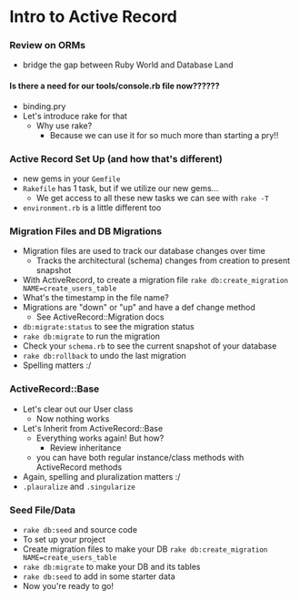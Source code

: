 # Intro to Active Record

### Review on ORMs
 - bridge the gap between Ruby World and Database Land

#### Is there a need for our tools/console.rb file now??????
 - binding.pry
 - Let's introduce rake for that
   - Why use rake?
      - Because we can use it for so much more than starting a pry!!

### Active Record Set Up (and how that's different)
- new gems in your `Gemfile`
- `Rakefile` has 1 task, but if we utilize our new gems...
  - We get access to all these new tasks we can see with `rake -T`
- `environment.rb` is a little different too

### Migration Files and DB Migrations
- Migration files are used to track our database changes over time
  - Tracks the architectural (schema) changes from creation to present snapshot
- With ActiveRecord, to create a migration file
  `rake db:create_migration NAME=create_users_table`
- What's the timestamp in the file name?
- Migrations are "down" or "up" and have a def change method
  - See ActiveRecord::Migration docs
- `db:migrate:status` to see the migration status
- `rake db:migrate` to run the migration
- Check your `schema.rb` to see the current snapshot of your database
- `rake db:rollback` to undo the last migration
- Spelling matters :/

### ActiveRecord::Base
- Let's clear out our User class
  - Now nothing works
- Let's Inherit from ActiveRecord::Base
  - Everything works again! But how?
    - Review inheritance
  - you can have both regular instance/class methods with ActiveRecord methods
- Again, spelling and pluralization matters :/
- `.plauralize` and `.singularize`

### Seed File/Data
- `rake db:seed` and source code
- To set up your project
- Create migration files to make your DB
    `rake db:create_migration NAME=create_users_table`
- `rake db:migrate` to make your DB and its tables
- `rake db:seed` to add in some starter data
- Now you're ready to go!
